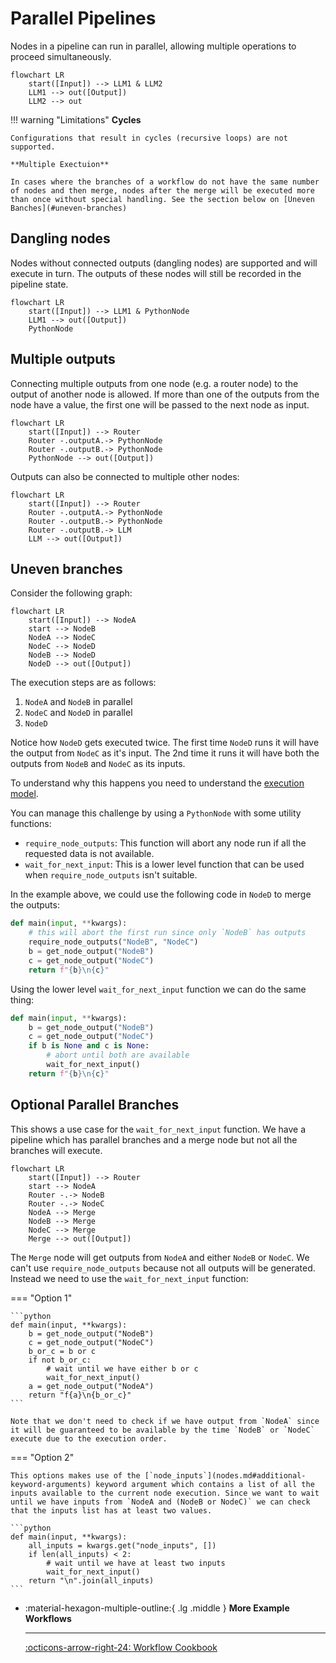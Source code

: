 # Parallel Pipelines
Nodes in a pipeline can run in parallel, allowing multiple operations to proceed simultaneously.

```mermaid
flowchart LR
    start([Input]) --> LLM1 & LLM2
    LLM1 --> out([Output])
    LLM2 --> out
```

!!! warning "Limitations"
    **Cycles**
    
    Configurations that result in cycles (recursive loops) are not supported.

    **Multiple Exectuion**
    
    In cases where the branches of a workflow do not have the same number of nodes and then merge, nodes after the merge will be executed more than once without special handling. See the section below on [Uneven Banches](#uneven-branches)

## Dangling nodes
Nodes without connected outputs (dangling nodes) are supported and will execute in turn. The outputs of these nodes will still be recorded in the pipeline state.

```mermaid
flowchart LR
    start([Input]) --> LLM1 & PythonNode
    LLM1 --> out([Output])
    PythonNode
```

## Multiple outputs
Connecting multiple outputs from one node (e.g. a router node) to the output of another node is allowed. If more than one of the outputs from the node have a value, the first one will be passed to the next node as input.

```mermaid
flowchart LR
    start([Input]) --> Router
    Router -.outputA.-> PythonNode
    Router -.outputB.-> PythonNode
    PythonNode --> out([Output])
```

Outputs can also be connected to multiple other nodes:

```mermaid
flowchart LR
    start([Input]) --> Router
    Router -.outputA.-> PythonNode
    Router -.outputB.-> PythonNode
    Router -.outputB.-> LLM
    LLM --> out([Output])
```

## Uneven branches

Consider the following graph:

```mermaid
flowchart LR
    start([Input]) --> NodeA
    start --> NodeB
    NodeA --> NodeC
    NodeC --> NodeD
    NodeB --> NodeD
    NodeD --> out([Output])
```

The execution steps are as follows:

1. `NodeA` and `NodeB` in parallel
2. `NodeC` and `NodeD` in parallel
3. `NodeD`

Notice how `NodeD` gets executed twice. The first time `NodeD` runs it will have the output from `NodeC` as it's input. The 2nd time it runs it will have both the outputs from `NodeB` and `NodeC` as its inputs.

To understand why this happens you need to understand the [execution model](index.md#pipeline-execution).

You can manage this challenge by using a `PythonNode` with some utility functions:

* `require_node_outputs`: This function will abort any node run if all the requested data is not available.
* `wait_for_next_input`: This is a lower level function that can be used when `require_node_outputs` isn't suitable.

In the example above, we could use the following code in `NodeD` to merge the outputs:

```python
def main(input, **kwargs):
    # this will abort the first run since only `NodeB` has outputs
    require_node_outputs("NodeB", "NodeC")
    b = get_node_output("NodeB")
    c = get_node_output("NodeC")
    return f"{b}\n{c}"
```

Using the lower level `wait_for_next_input` function we can do the same thing:

```python
def main(input, **kwargs):
    b = get_node_output("NodeB")
    c = get_node_output("NodeC")
    if b is None and c is None:
        # abort until both are available
        wait_for_next_input()
    return f"{b}\n{c}"
```

## Optional Parallel Branches

This shows a use case for the `wait_for_next_input` function. We have a pipeline which has parallel branches and a merge node but not all the branches will execute.

```mermaid
flowchart LR
    start([Input]) --> Router
    start --> NodeA
    Router -.-> NodeB
    Router -.-> NodeC
    NodeA --> Merge
    NodeB --> Merge
    NodeC --> Merge
    Merge --> out([Output])
```

The `Merge` node will get outputs from `NodeA` and either `NodeB` or `NodeC`. We can't use `require_node_outputs` because not all outputs will be generated. Instead we need to use the `wait_for_next_input` function:

=== "Option 1"
    
    ```python
    def main(input, **kwargs):
        b = get_node_output("NodeB")
        c = get_node_output("NodeC")
        b_or_c = b or c
        if not b_or_c:
            # wait until we have either b or c 
            wait_for_next_input()
        a = get_node_output("NodeA")
        return "f{a}\n{b_or_c}"
    ```
    
    Note that we don't need to check if we have output from `NodeA` since it will be guaranteed to be available by the time `NodeB` or `NodeC` execute due to the execution order.

=== "Option 2"

    This options makes use of the [`node_inputs`](nodes.md#additional-keyword-arguments) keyword argument which contains a list of all the inputs available to the current node execution. Since we want to wait until we have inputs from `NodeA and (NodeB or NodeC)` we can check that the inputs list has at least two values. 

    ```python
    def main(input, **kwargs):
        all_inputs = kwargs.get("node_inputs", [])
        if len(all_inputs) < 2:
            # wait until we have at least two inputs 
            wait_for_next_input()
        return "\n".join(all_inputs)
    ```

<div class="grid cards" markdown>

-   :material-hexagon-multiple-outline:{ .lg .middle } __More Example Workflows__

    ---

    [:octicons-arrow-right-24: Workflow Cookbook](../../how-to/workflow_cookbook.md)

</div>

